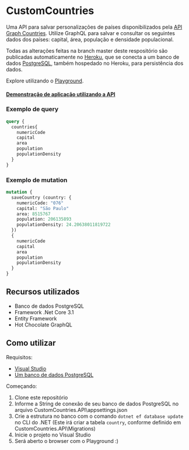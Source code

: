 # CustomCountries

Uma API para salvar personalizações de países disponibilizados pela [API Graph Countries](https://github.com/lennertVanSever/graphcountries).
Utilize GraphQL para salvar e consultar os seguintes dados dos países: capital, área, população e densidade populacional.

Todas as alterações feitas na branch master deste respositório são publicadas automaticamente no [Heroku](https://customcountries.herokuapp.com/graphql/), que se conecta a um banco de dados [PostgreSQL](https://www.postgresql.org/), também hospedado no Heroku, para persistência dos dados.

Explore utilizando o [Playground](https://customcountries.herokuapp.com/playground/).

#### [Demonstração de aplicação utilizando a API](https://nationsleague.herokuapp.com/)

### Exemplo de query

```graphql
query {
  countries{
    numericCode
    capital
    area
    population
    populationDensity    
  }
}
```

### Exemplo de mutation

```graphql
mutation {
  saveCountry (country: {
    numericCode: "076"
    capital: "São Paulo"
    area: 8515767
    population: 206135893
    populationDensity: 24.20638011819722
  })
  {
    numericCode
    capital
    area
    population
    populationDensity
  }
}
```

## Recursos utilizados

* Banco de dados PostgreSQL
* Framework .Net Core 3.1
* Entity Framework
* Hot Chocolate GraphQL

## Como utilizar

Requisitos:
* [Visual Studio](https://visualstudio.microsoft.com/pt-br/downloads/)
* [Um banco de dados PostgreSQL](https://www.postgresql.org/download/)

Começando:

1. Clone este repositório
2. Informe a String de conexão de seu banco de dados PostgreSQL no arquivo CustomCountries.API\appsettings.json
3. Crie a estrutura no banco com o comando `dotnet ef database update` no CLI do .NET (Este irá criar a tabela `country`, conforme definido em CustomCountries.API\Migrations)
4. Inicie o projeto no Visual Studio
5. Será aberto o browser com o Playground :)

